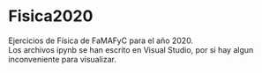 # Fisica2020
Ejercicios de Física de FaMAFyC para el año 2020.  
Los archivos ipynb se han escrito en Visual Studio, por si hay algun inconveniente para visualizar.
